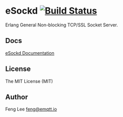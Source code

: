 
# eSockd [![Build Status](https://travis-ci.org/emqtt/esockd.svg?branch=3.0)](https://travis-ci.org/emqtt/esockd)

Erlang General Non-blocking TCP/SSL Socket Server.

## Docs

[eSockd Documentation](docs/esockd.rst)

## License

The MIT License (MIT)

## Author

Feng Lee <feng@emqtt.io>

